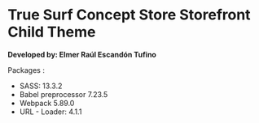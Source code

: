 # True Surf Concept Store Storefront Child Theme

**Developed by: Elmer Raúl Escandón Tufino**

Packages :

-   SASS: 13.3.2
-   Babel preprocessor 7.23.5
-   Webpack 5.89.0
-   URL - Loader: 4.1.1
